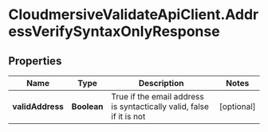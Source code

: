 # CloudmersiveValidateApiClient.AddressVerifySyntaxOnlyResponse

## Properties
Name | Type | Description | Notes
------------ | ------------- | ------------- | -------------
**validAddress** | **Boolean** | True if the email address is syntactically valid, false if it is not | [optional] 


